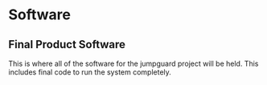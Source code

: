 # Software

## Final Product Software

This is where all of the software for the jumpguard project will be held. This includes final code to run the system completely.
